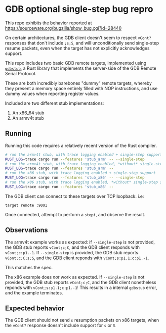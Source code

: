 # GDB optional single-step bug repro

This repo exhibits the behavior reported at https://sourceware.org/bugzilla/show_bug.cgi?id=28440

On certain architectures, the GDB client doesn't seem to respect `vCont?` responses that don't include `;s;S`, and will unconditionally send single-step resume packets, even when the target has not explicitly acknowledges support.

This repo includes two basic GDB remote targets, implemented using [`gdbstub`](https://github.com/daniel5151/gdbstub), a Rust library that implements the server-side of the GDB Remote Serial Protocol.

These  are both incredibly barebones "dummy" remote targets, whereby they present a memory space entirely filled with NOP instructions, and use dummy values when reporting register values.

Included are two different stub implementations:

1. An x86_64 stub
2. An armv4t stub

## Running

Running this code requires a relatively recent version of the Rust compiler.

```bash
# run the armv4t stub, with trace logging enabled + single-step support
RUST_LOG=trace cargo run --features 'stub_arm' -- --single-step
# run the armv4t stub, with trace logging enabled, *without* single-step support
RUST_LOG=trace cargo run --features 'stub_arm' --
# run the x86 stub, with trace logging enabled + single-step support
RUST_LOG=trace cargo run --features 'stub_x86' -- --single-step
# run the x86 stub, with trace logging enabled, *without* single-step support
RUST_LOG=trace cargo run --features 'stub_x86' --
```

The GDB client can connect to these targets over TCP loopback. i.e:

```
target remote :9001
```

Once connected, attempt to perform a `stepi`, and observe the result.

## Observations

The armv4t example works as expected: if `--single-step` is not provided, the GDB stub reports `vCont;c;C`, and the GDB client responds with `vCont;c:p1.-1`. If `--single-step` is provided, the GDB stub reports `vCont;c;C;s;S`, and the GDB client reponds with `vCont;s:p1.1;c:p1.-1`.

This matches the spec.

The x86 example does _not_ work as expected. If `--single-step` is not provided, the GDB stub reports `vCont;c;C`, and the GDB client nonetheless reponds with `vCont;s:p1.1;c:p1.-1`! This results in a internal `gdbstub` error, and the example terminates.

## Expected behavior

The GDB client should not send `s` resumption packets on x86 targets, when the `vCont?` response doesn't include support for `s` or `S`.
